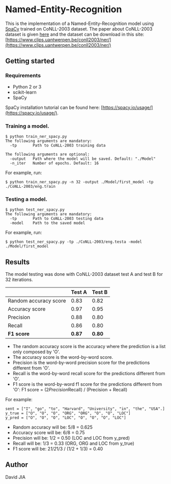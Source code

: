 # Named-Entity-Recognition
This is the implementation of a Named-Entity-Recognition model using [SpaCy](https://spacy.io/) trained on CoNLL-2003 dataset. The paper about CoNLL-2003 dataset is given [here](http://aclweb.org/anthology/W03-0419) and the dataset can be download in this site: [https://www.clips.uantwerpen.be/conll2003/ner/](https://www.clips.uantwerpen.be/conll2003/ner/)

## Getting started

### Requirements
* Python 2 or 3
* scikit-learn
* SpaCy

SpaCy installation tutorial can be found here: [https://spacy.io/usage/](https://spacy.io/usage/). 

### Training a model.
```
$ python train_ner_spacy.py 
The following arguments are mandatory:
  -tp		Path to CoNLL-2003 training data

The following arguments are optional:
  -output	Path where the model will be saved. Default: "./Model"
  -n_iter	Number of epochs. Default: 16
```

For example, run:
```
$ python train_ner_spacy.py -n 32 -output ./Model/first_model -tp ./CoNLL-2003/eng.train
```

### Testing a model.
```
$ python test_ner_spacy.py 
The following arguments are mandatory:
  -tp		Path to CoNLL-2003 testing data
  -model	Path to the saved model
```

For example, run: 
```
$ python test_ner_spacy.py -tp ./CoNLL-2003/eng.testa -model ./Model/first_model
```

## Results
The model testing was done with CoNLL-2003 dataset test A and test B for 32 iterations.

| | Test A  | Test B |
| -- | ------------- | ------------- |
| Random accuracy score | 0.83 | 0.82 |
| Accuracy score | 0.97 | 0.95 |
| Precision | 0.88 | 0.80 |
| Recall | 0.86 | 0.80 |
| **F1 score** | **0.87** | **0.80** |

* The random accuracy score is the accuracy where the prediction is a list only composed by 'O'. 
* The accuracy score is the word-by-word score. 
* Precision is the word-by-word precision score for the predictions different from 'O'.
* Recall is the word-by-word recall score for the predictions different from 'O'.
* F1 score is the word-by-word f1 score for the predictions different from 'O': 
F1 score = (2*Precision*Recall) / (Precision + Recall)

For example: 
```
sent = ["I", "go", "to", "Harvard", "University", "in", "the", "USA".]
y_true = ["O", "O", "O", "ORG", "ORG", "O", "O", "LOC"]
y_pred = ["O", "O", "O", "LOC", "O", "O", "O", "LOC"]
```
* Random accuracy will be: 5/8 = 0.625
* Accuracy score will be: 6/8 = 0.75 
* Precision will be: 1/2 = 0.50 (LOC and LOC from y_pred)
* Recall will be: 1/3 = 0.33 (ORG, ORG and LOC from y_true)
* F1 score will be: 2*1/2*1/3 / (1/2 + 1/3) = 0.40

## Author
David JIA